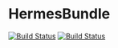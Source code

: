 # HermesBundle

[![Build Status](https://github.com/2lenet/HermesBundle/actions/workflows/test.yml/badge.svg?branch=main)](https://github.com/2lenet/HermesBundle/actions)
[![Build Status](https://github.com/2lenet/HermesBundle/actions/workflows/validate.yml/badge.svg?branch=main)](https://github.com/2lenet/HermesBundle/actions)
